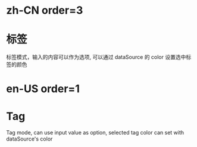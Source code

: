 # zh-CN order=3

# 标签

标签模式，输入的内容可以作为选项, 可以通过 dataSource 的 color 设置选中标签的颜色

# en-US order=1

# Tag

Tag mode, can use input value as option, selected tag color can set with dataSource's color
